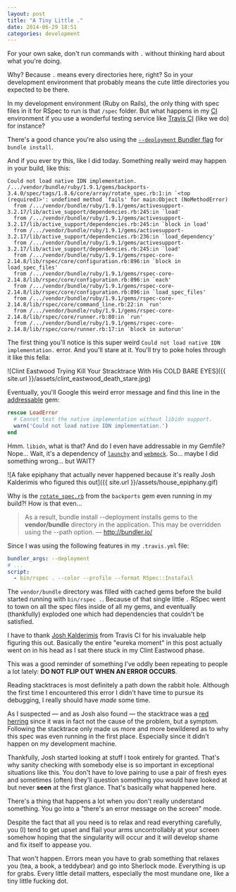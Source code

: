 ```yaml
---
layout: post
title: "A Tiny Little ."
date: 2014-06-29 18:51
categories: development
---
```


For your own sake, don't run commands with `.` without thinking hard
about what you're doing.

Why? Because `.` means every directories here, right? So in your
development environment that probably means the cute little directories
you expected to be there.

In my development environment (Ruby on Rails), the only thing with spec files in it
for RSpec to run is that `/spec` folder. But what happens in my [CI](http://en.wikipedia.org/wiki/Continuous_integration)
environment if you use a wonderful testing service like [Travis CI](https://travis-ci.com/) (like we do) for instance?

There's a good chance you're also using the [`--deployment` Bundler flag](http://bundler.io/v1.6/man/bundle-install.1.html#DEPLOYMENT-MODE) for `bundle install`.

And if you ever try this, like I did today. Something really weird may
happen in your build, like this:

```
Could not load native IDN implementation.
/.../vendor/bundle/ruby/1.9.1/gems/backports-3.4.0/spec/tags/1.8.6/core/array/rotate_spec.rb:1:in `<top (required)>': undefined method `fails' for main:Object (NoMethodError)
  from /.../vendor/bundle/ruby/1.9.1/gems/activesupport-3.2.17/lib/active_support/dependencies.rb:245:in `load'
  from /.../vendor/bundle/ruby/1.9.1/gems/activesupport-3.2.17/lib/active_support/dependencies.rb:245:in `block in load'
  from /.../vendor/bundle/ruby/1.9.1/gems/activesupport-3.2.17/lib/active_support/dependencies.rb:236:in `load_dependency'
  from /.../vendor/bundle/ruby/1.9.1/gems/activesupport-3.2.17/lib/active_support/dependencies.rb:245:in `load'
  from /.../vendor/bundle/ruby/1.9.1/gems/rspec-core-2.14.8/lib/rspec/core/configuration.rb:896:in `block in load_spec_files'
  from /.../vendor/bundle/ruby/1.9.1/gems/rspec-core-2.14.8/lib/rspec/core/configuration.rb:896:in `each'
  from /.../vendor/bundle/ruby/1.9.1/gems/rspec-core-2.14.8/lib/rspec/core/configuration.rb:896:in `load_spec_files'
  from /.../vendor/bundle/ruby/1.9.1/gems/rspec-core-2.14.8/lib/rspec/core/command_line.rb:22:in `run'
  from /.../vendor/bundle/ruby/1.9.1/gems/rspec-core-2.14.8/lib/rspec/core/runner.rb:80:in `run'
  from /.../vendor/bundle/ruby/1.9.1/gems/rspec-core-2.14.8/lib/rspec/core/runner.rb:17:in `block in autorun'
```

The first thing you'll notice is this super weird `Could not load native IDN implementation.`
error. And you'll stare at it. You'll try to poke holes through it like this fella:

![Clint Eastwood Trying Kill Your Stracktrace With His COLD BARE EYES]({{ site.url }}/assets/clint_eastwood_death_stare.jpg)

Eventually, you'll Google this weird error message and find this line in the
[addressable](https://github.com/sporkmonger/addressable/blob/master/spec/addressable/idna_spec.rb#L249) gem:

```ruby
rescue LoadError
  # Cannot test the native implementation without libidn support.
  warn('Could not load native IDN implementation.')
end
```

Hmm. `libidn`, what is that? And do I even have addressable in my Gemfile?
Nope... Wait, it's a dependency of [`launchy`](https://github.com/copiousfreetime/launchy)
and [`webmock`](https://github.com/bblimke/webmock). So... maybe I did
something wrong... but WAIT?

![A fake epiphany that actually never happened because it's really Josh Kalderimis who figured this out]({{ site.url }}/assets/house_epiphany.gif)

Why is the [`rotate_spec.rb`](https://github.com/marcandre/backports/blob/master/spec/tags/1.8.6/core/array/rotate_spec.rb#L1) from the `backports` gem even running in
my build?! How is that even...

> As a result, bundle install --deployment installs gems to the **vendor/bundle** directory in the application. This may be overridden using the --path option.
> — http://bundler.io/

Since I was using the following features in my `.travis.yml` file:

```yaml
bundler_args: --deployment
# ...
script:
  - bin/rspec . --color --profile --format RSpec::Instafail
```

The `vendor/bundle` directory was filled with cached gems before the build
started running with `bin/rspec .`. Because of that single little `.` RSpec
went to town on all the spec files inside of all my gems, and eventually
(thankfully) exploded one which had dependencies that couldn't be satisfied.

I have to thank [Josh Kalderimis](http://bitsandthoughts.com/) from Travis CI
for his invaluable help figuring this out. Basically the entire "eureka moment"
in this post actually went on in his head as I sat there stuck in
my Clint Eastwood phase.

This was a good reminder of something I've oddly been repeating to people
a lot lately: **DO NOT FLIP OUT WHEN AN ERROR OCCURS**.

Reading stacktraces is most definitely a path down the rabbit hole.
Although the first time I encountered this error I didn't
have time to pursue its debugging, I really should have *made* some time.

As I suspected — and as Josh also found — the stacktrace was a [red herring](http://en.wikipedia.org/wiki/Red_herring)
since it was in fact not the cause of the problem, but a symptom. Following
the stacktrace only made us more and more bewildered as to why this
spec was even running in the first place. Especially since it didn't happen
on my development machine.

Thankfully, Josh started looking at stuff I took entirely for granted.
That's why sanity checking with somebody else is so important in exceptional
situations like this. You don't have to love pairing to use a pair of fresh eyes and
sometimes (often) they'll question something you would have looked at but
never **seen** at the first glance. That's basically what happened here.

There's a thing that happens a lot when you don't really understand something.
You go into a "there's an error message on the screen" mode.

Despite the fact that all you need is to relax and read everything carefully, you (I) tend to
get upset and flail your arms uncontrollably at your screen somehow hoping
that the singularity will occur and it will develop shame and fix itself
to appease you.

That won't happen. Errors mean you have to grab something that relaxes you
(tea, a book, a teddybear) and go into Sherlock mode. Everything is up for
grabs. Every little detail matters, especially the most mundane one, like
a tiny little fucking dot.
